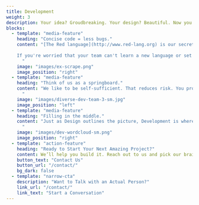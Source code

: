 ```yaml
---
title: Development
weight: 3
description: Your idea? Groudbreaking. Your design? Beautiful. Now you just have to write some code...right?
blocks:
  - template: "media-feature"
    heading: "Concise code = less bugs."
    content: "[The Red language](http://www.red-lang.org) is our secret weapon. Nobody understands it or wields it more effectively than we do; because we built it. It's fully open source, developed transparently, so you're never locked in or out. We can provide standalone EXEs with no dependencies, whether you're running on Windows, Linux, or pre-Catalina OS X. Android support is under development as well.<br><br>
    
    If you're worried that your team can't learn a new language or set up a complex toolchain, fear not. Red was designed to be familiar and accessible, while also showing that there's a better way to build software. The toolchain is a single EXE that can cross-compile to any supported platform, and a self-hosted interactive console (a REPL to devs) for rapid work.
      "
    image: "images/ex-scrape.png"
    image_position: "right"
  - template: "media-feature"
    heading: "Think of us as a springboard."
    content: "We like to be self-sufficient. That reduces risk. You probably agree. So our goal is to make sure the work we do can be carried forward by your team, if you so desire. Less code and fewer dependencies means fewer unknowns and less bugs. Our methodology? Keep things simple and communicate. If you use other technologies, we're probably familiar with them. We have over 125 years of combined software development experience on our team, from graybeards to young turks.
      "
    image: "images/diverse-dev-team-3-sm.jpg"
    image_position: "left"
  - template: "media-feature"
    heading: "Filling in the middle."
    content: "Just as Design outlines the picture, Development is where you connect all the pieces. If you focus on finding one piece, it stops everything else. The trick is to step back and see the big picture, find groups of pieces that fit together, and look for patterns. Learning to balance top down and bottom up work, and seeing what areas pose the most challenges comes from experience. Accept no substitute.<br>
      "
    image: "images/dev-wordcloud-sm.png"
    image_position: "right"
  - template: "action-feature"
    heading: "Ready to Start Your Next Amazing Project?"
    content: We’ll help you build it. Reach out to us and pick our brains.
    button_text: "Contact Us"
    button_url: "/contact/"
    bg_dark: false
  - template: "narrow-cta"
    description: "Want to Talk with an Actual Person?"
    link_url: "/contact/"
    link_text: "Start a Conversation"
---
```

